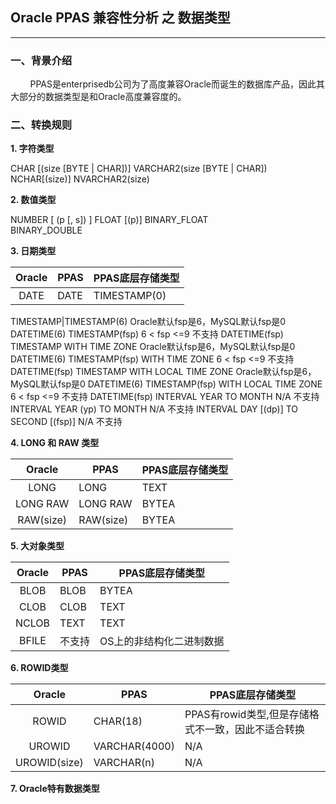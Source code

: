 ## Oracle PPAS 兼容性分析 之 数据类型
---

### 一、背景介绍
&nbsp;&nbsp;&nbsp;&nbsp;&nbsp;&nbsp;&nbsp;&nbsp;PPAS是enterprisedb公司为了高度兼容Oracle而诞生的数据库产品，因此其大部分的数据类型是和Oracle高度兼容度的。

### 二、转换规则

**1. 字符类型**

CHAR [(size [BYTE | CHAR])]
VARCHAR2(size [BYTE | CHAR])
NCHAR[(size)]
NVARCHAR2(size)

**2. 数值类型**

NUMBER [ (p [, s]) ]
FLOAT [(p)]	
BINARY_FLOAT	
BINARY_DOUBLE

**3. 日期类型**

|Oracle|PPAS|PPAS底层存储类型|
|:-:|-|-|
|DATE|DATE|TIMESTAMP(0)|


TIMESTAMP|TIMESTAMP(6)	Oracle默认fsp是6，MySQL默认fsp是0	DATETIME(6)
TIMESTAMP(fsp)  	6 < fsp <=9 不支持	DATETIME(fsp)
TIMESTAMP WITH TIME ZONE	Oracle默认fsp是6，MySQL默认fsp是0	DATETIME(6)
TIMESTAMP(fsp) WITH TIME ZONE	6 < fsp <=9 不支持	DATETIME(fsp)
TIMESTAMP WITH LOCAL TIME ZONE	Oracle默认fsp是6，MySQL默认fsp是0	DATETIME(6)
TIMESTAMP(fsp) WITH LOCAL TIME ZONE	6 < fsp <=9 不支持	DATETIME(fsp)
INTERVAL YEAR TO MONTH	N/A	不支持
INTERVAL YEAR (yp) TO MONTH	N/A	不支持
INTERVAL DAY [(dp)] TO SECOND [(fsp)]	N/A	不支持


**4. LONG 和 RAW 类型** 

|Oracle|PPAS|PPAS底层存储类型|
|:-:|-|-|
|LONG|LONG|TEXT|
|LONG RAW|LONG RAW|BYTEA|
|RAW(size)|RAW(size)|BYTEA|

**5. 大对象类型**

|Oracle|PPAS|PPAS底层存储类型|
|:-:|-|-|
|BLOB|BLOB|BYTEA|
|CLOB|CLOB|TEXT|
|NCLOB|TEXT|TEXT|
|BFILE|不支持|OS上的非结构化二进制数据|

**6. ROWID类型**

|Oracle|PPAS|PPAS底层存储类型|
|:-:|-|-|
|ROWID|CHAR(18)|PPAS有rowid类型,但是存储格式不一致，因此不适合转换|
|UROWID|VARCHAR(4000)|N/A|
|UROWID(size)|VARCHAR(n)|N/A|	

**7. Oracle特有数据类型**


